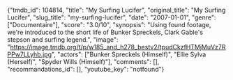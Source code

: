 {"tmdb_id": 104814, "title": "My Surfing Lucifer", "original_title": "My Surfing Lucifer", "slug_title": "my-surfing-lucifer", "date": "2007-01-01", "genre": ["Documentaire"], "score": "3.0/10", "synopsis": "Using found footage, we're introduced to the short life of Bunker Spreckels, Clark Gable's stepson and surfing legend.", "image": "https://image.tmdb.org/t/p/w185_and_h278_bestv2/tpudCkzfHTMjMuVz7RPPw7LLyhb.jpg", "actors": ["Bunker Spreckels (Himself)", "Ellie Sylva (Herself)", "Spyder Wills (Himself)"], "comments": [], "recommandations_id": [], "youtube_key": "notfound"}
